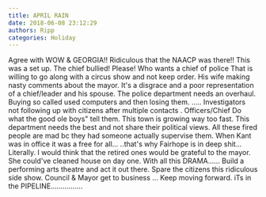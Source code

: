 ```yaml
---
title: APRIL RAIN
date: 2018-06-08 23:12:29
authors: Ripp
categories: Holiday
---
```


 Agree with WOW &amp; GEORGIA!! 
Ridiculous that the NAACP was there!!
This was a set up.
The chief bullied! Please!  Who wants a chief of police That is willing to go along with a circus show and not keep order. His wife making nasty comments about the mayor. It's a disgrace  and a poor representation of a chief/leader and his spouse. The police department needs an overhaul. Buying so called used computers and then losing them. ..... 
Investigators not following up with citizens after multiple contacts . Officers/Chief Do what the good  ole boys" tell them. This town is growing way too fast. This department  needs the best and not share their political views. 
All these fired people are mad bc they had someone actually supervise them. When Kant was in office it was a free for all... ..that's why Fairhope is in deep shit... Literally. 
I would think that the retired ones would be grateful to the mayor. She could've cleaned house on day one. 
With all this DRAMA...... Build a performing arts theatre and act it out there. Spare the citizens this ridiculous side show. Council &amp; Mayor get to business ... Keep moving forward. 
iTs in the PIPELINE................